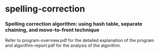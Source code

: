 # spelling-correction
### Spelling correction algorithm: using hash table, separate chaining, and move-to-front technique

Refer to program-overview.pdf for the detailed explanation of the program and algorithm-report.pdf for the analysis of the algorithm.
